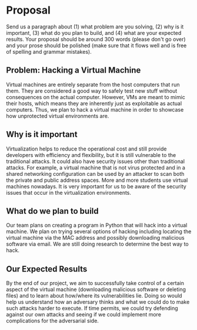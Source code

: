 # Proposal
Send us a paragraph about (1) what problem are you solving, (2) why is it important, (3) what do you plan to build, and (4) what are your expected results. Your proposal should be around 300 words (please don't go over) and your prose should be polished (make sure that it flows well and is free of spelling and grammar mistakes).

## Problem: Hacking a Virtual Machine
Virtual machines are entirely separate from the host computers that run them. They are considered a good way to safely test new stuff without consequences on the actual computer. However, VMs are meant to mimic their hosts, which means they are inherently just as exploitable as actual computers. Thus, we plan to hack a virtual machine in order to showcase how unprotected virtual environments are. 

## Why is it important
Virtualization helps to reduce the operational cost and still provide developers with efficiency and flexibility, but it is still vulnerable to the traditional attacks. It could also have security issues other than traditional attacks. For example, a virtual machine that is not virus protected and in a shared networking configuration can be used by an attacker to scan both the private and public address spaces. More and more students use virtual machines nowadays. It is very important for us to be aware of the security issues that occur in the virtualization environments. 

## What do we plan to build
Our team plans on creating a program in Python that will hack into a virtual machine. We plan on trying several options of hacking including locating the virtual machine via the MAC address and possibly downloading malicious software via email. We are still doing research to determine the best way to hack. 

## Our Expected Results
By the end of our project, we aim to successfully take control of a certain aspect of the virtual machine (downloading malicious software or deleting files) and to learn about how/where its vulnerabilities lie. Doing so would help us understand how an adversary thinks and what we could do to make such attacks harder to execute. If time permits, we could try defending against our own attacks and seeing if we could implement more complications for the adversarial side.
